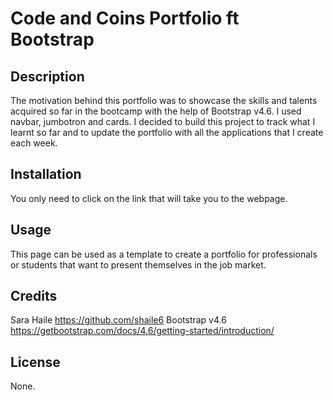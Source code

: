 # Code and Coins Portfolio ft Bootstrap

## Description

The motivation behind this portfolio was to showcase the skills and talents acquired so far in the bootcamp with the help of Bootstrap v4.6. I used navbar, jumbotron and cards.
I decided to build this project to track what I learnt so far and to update the portfolio with all the applications that I create each week.

## Installation

You only need to click on the link that will take you to the webpage.

## Usage

This page can be used as a template to create a portfolio for professionals or students that want to present themselves in the job market.

## Credits

Sara Haile https://github.com/shaile6
Bootstrap v4.6 https://getbootstrap.com/docs/4.6/getting-started/introduction/

## License

None.
